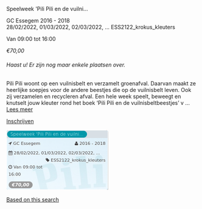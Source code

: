 Speelweek 'Pili Pili en de vuilni...

GC Essegem 2016 - 2018  
28/02/2022, 01/03/2022, 02/03/2022, ... ESS2122\_krokus\_kleuters  

Van 09:00 tot 16:00

*€70,00*

  

###### *Haast u! Er zijn nog maar enkele plaatsen over.*

  

Pili Pili woont op een vuilnisbelt en verzamelt groenafval. Daarvan maakt ze heerlijke soepjes voor de andere beestjes die op de vuilnisbelt leven. Ook zij verzamelen en recycleren afval. Een hele week speelt, beweegt en knutselt jouw kleuter rond het boek ‘Pili Pili en de vuilnisbeltbeestjes’ v ...  
[Lees meer](https://tickets.vgc.be/activity/subscribe/ESS2122_krokus_kleuters)

[Inschrijven](https://tickets.vgc.be/activity/subscribe/ESS2122_krokus_kleuters)

![](70564.png)

[Based on this search](https://tickets.vgc.be/activity/index?&vrijeplaatsen=1&Age%5B%5D=3%2C5&entity=109)